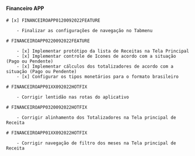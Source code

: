 #### Financeiro APP

    # [x] FINANCEIROAPP0120092022FEATURE

        - Finalizar as configurações de navegação no Tabmenu

    # FINANCEIROAPP0220092022FEATURE

        - [x] Implementar protótipo da lista de Receitas na Tela Principal
        - [x] Implementar controle de Icones de acordo com a situação (Pago ou Pendente)
        - [x] Implementar cálculos dos totalizadores de acordo com a situação (Pago ou Pendente)
        - [x] Configurar os tipos monetários para o formato brasileiro

    # FINANCEIROAPP01XX092022HOTFIX

        - Corrigir lentidão nas rotas do aplicativo

    # FINANCEIROAPP0320092022HOTFIX

        - Corrigir alinhamento dos Totalizadores na Tela principal de Receita

    # FINANCEIROAPP01XX092022HOTFIX

        - Corrigir navegação de filtro dos meses na Tela principal de Receita
